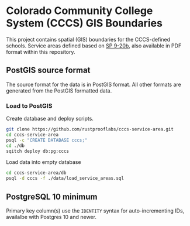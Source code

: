 # Colorado Community College System (CCCS) GIS Boundaries

This project contains spatial (GIS) boundaries for the
CCCS-defined schools.  Service areas defined based on
[SP 9-20b](https://www.cccs.edu/policies-and-procedures/system-presidents-procedures/25687-2/),
also available in PDF format within this repository.

## PostGIS source format

The source format for the data is in PostGIS format.  All other formats
are generated from the PostGIS formatted data.

### Load to PostGIS

Create database and deploy scripts.

```bash
git clone https://github.com/rustprooflabs/cccs-service-area.git
cd cccs-service-area
psql -c "CREATE DATABASE cccs;"
cd ./db
sqitch deploy db:pg:cccs 
```

Load data into empty database

```bash
cd cccs-service-area/db
psql -d cccs -f ./data/load_service_areas.sql
```

## PostgreSQL 10 minimum

Primary key column(s) use the `IDENTITY` syntax for auto-incrementing IDs,
availalbe with Postgres 10 and newer.



